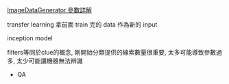 [ImageDataGenerator 參數詳解](https://zhuanlan.zhihu.com/p/30197320)


transfer learning
拿前面 train 完的 data 作為新的 input

inception model

filters等同於clue的概念, 剛開始分類提供的線索數量很重要, 太多可能導致參數過多, 太少可能讓機器無法辨識

* QA
